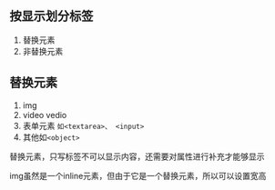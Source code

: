 
## 按显示划分标签
1. 替换元素
2. 非替换元素

## 替换元素 
1. img
2. video vedio
3. 表单元素 `如<textarea>、 <input>`
4. 其他如`<object>`

替换元素，只写标签不可以显示内容，还需要对属性进行补充才能够显示

img虽然是一个inline元素，但由于它是一个替换元素，所以可以设置宽高